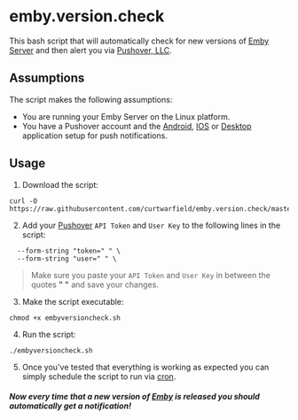 # emby.version.check
This bash script that will automatically check for new versions of [Emby Server](https://emby.media/) and then alert you via [Pushover, LLC](https://pushover.net/).

## Assumptions

The script makes the following assumptions:
 - You are running your Emby Server on the Linux platform.
 - You have a Pushover account and the [Android](https://play.google.com/store/apps/details?id=net.superblock.pushover), [IOS](https://apps.apple.com/us/app/pushover-notifications/id506088175?ls=1) or [Desktop](https://pushover.net/clients/desktop) application setup for push notifications.
 
## Usage

1. Download the script:

~~~
curl -O https://raw.githubusercontent.com/curtwarfield/emby.version.check/master/embyversioncheck.sh    
~~~

2. Add your [Pushover](https://pushover.net) `API Token` and `User Key` to the following lines in the script:

~~~
  --form-string "token=" " \ 
  --form-string "user=" " \
~~~
> Make sure you paste your `API Token` and `User Key` in between the quotes **" "** and save your changes.

3. Make the script executable:

~~~
chmod +x embyversioncheck.sh
~~~

4. Run the script:
~~~
./embyversioncheck.sh
~~~

5. Once you've tested that everything is working as expected you can simply schedule the script to run via [cron](https://en.wikipedia.org/wiki/Cron). 

##### Now every time that a new version of [Emby](https://emby.media/) is released you should automatically get a notification!
